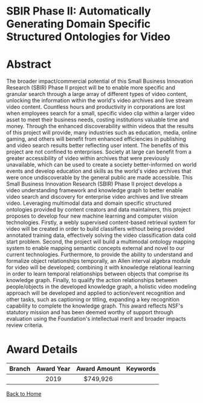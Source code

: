 
SBIR Phase II: Automatically Generating Domain Specific Structured Ontologies for Video
=======================================================================================

# Abstract


The broader impact/commercial potential of this Small Business Innovation Research (SBIR) Phase II project will be to enable more specific and granular search through a large array of different types of video content, unlocking the information within the world's video archives and live stream video content. Countless hours and productivity in corporations are lost when employees search for a small, specific video clip within a larger video asset to meet their business needs, costing institutions valuable time and money. Through the enhanced discoverability within videos that the results of this project will provide, many industries such as education, media, online gaming, and others will benefit from enhanced efficiencies in publishing and video search results better reflecting user intent. The benefits of this project are not confined to enterprises. Society at large can benefit from a greater accessibility of video within archives that were previously unavailable, which can be used to create a society better-informed on world events and develop education and skills as the world's video archives that were once undiscoverable by the general public are made accessible. This Small Business Innovation Research (SBIR) Phase II project develops a video understanding framework and knowledge graph to better enable video search and discovery for enterprise video archives and live stream video. Leveraging multimodal data and domain specific structured ontologies provided by content creators and data maintainers, this project proposes to develop four new machine learning and computer vision technologies. Firstly, a webly supervised content-based retrieval system for video will be created in order to build classifiers without being provided annotated training data, effectively solving the video classification data cold start problem. Second, the project will build a multimodal ontology mapping system to enable mapping semantic concepts external and novel to our current technologies. Furthermore, to provide the ability to understand and formalize object relationships temporally, an Allen interval algebra module for video will be developed; combining it with knowledge relational learning in order to learn temporal relationships between objects that comprise its knowledge graph. Finally, to qualify the action relationships between people/objects in the developed knowledge graph, a holistic video modeling approach will be developed and applied to action/event recognition and other tasks, such as captioning or titling, expanding a key recognition capability to complete the knowledge graph. This award reflects NSF's statutory mission and has been deemed worthy of support through evaluation using the Foundation's intellectual merit and broader impacts review criteria.  

# Award Details

|Branch|Award Year|Award Amount|Keywords|
| :---: | :---: | :---: | :---: |
||2019|$749,926||
  
  


[Back to Home](https://github.com/chrischow/dod_sbir_awards/JT/#459)